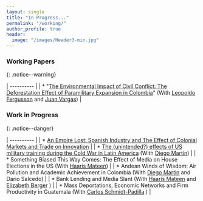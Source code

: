 ```yaml
---
layout: single
title: "In Progress..."
permalink: "/working/"
author_profile: true
header:
  image: "/images/Header3-min.jpg"
---
```


### Working Papers
{: .notice--warning}

|  ---------- |
| * "[The Environmental Impact of Civil Conflict: The Deforestation Effect of Paramilitary Expansion in Colombia](https://papers.ssrn.com/sol3/papers.cfm?abstract_id=2516512)"  (With  [Leopoldo Fergusson](https://www.leopoldofergusson.com) and [Juan Vargas](https://sites.google.com/site/juanfvargas/home?authuser=0)) |

### Work in Progress
{: .notice--danger}

|  ---------- |
| * [An Empire Lost: Spanish Industry and The Effect of Colonial Markets and Trade on Innovation](/images/documents/Papers/Romero_An_empire_lost_2021d.pdf) |
| * [The (unintended?) effects of  US military training during the Cold War in Latin America](/images/documents/Papers/SOA_Aug2024b.pdf) (With [Diego Martin](https://sites.google.com/view/diegoamartin/home))  |
| * Something Biased This Way Comes: The Effect of Media on House Elections in the US (With [Haaris Mateen](https://www.haarismateen.com))  |
| * Andean Winds of Wisdom: Air Pollution and Academic Achievement in Colombia (With [Diego Martin](https://sites.google.com/view/diegoamartin/home) and Dario Salcedo)  |
| * Bank Lending and Media Slant (With [Haaris Mateen](https://www.haarismateen.com) and [Elizabeth Berger](https://sites.google.com/view/eberger/home)  )   |
| * Mass Deportations, Economic Networks and Firm Productivity in Guatemala (With [Carlos Schmidt-Padilla](https://cschmidtpadilla.github.io)   )   |
